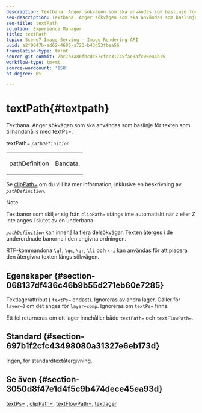 ```yaml
---
description: Textbana. Anger sökvägen som ska användas som baslinje för texten som tillhandahålls med textPs=.
seo-description: Textbana. Anger sökvägen som ska användas som baslinje för texten som tillhandahålls med textPs=.
seo-title: textPath
solution: Experience Manager
title: textPath
topic: Scene7 Image Serving - Image Rendering API
uuid: a2f0047b-ad62-4605-a723-b43d53fbea56
translation-type: tm+mt
source-git-commit: 7bc7b3a86fbcdc57cfdc31745fae3afc06e44b15
workflow-type: tm+mt
source-wordcount: '158'
ht-degree: 0%

---
```



# textPath{#textpath}

Textbana. Anger sökvägen som ska användas som baslinje för texten som tillhandahålls med textPs=.

textPath= *`pathDefinition`*

<table id="simpletable_74F549E8625B483A9B334B24A7EB6D22"> 
 <tr class="strow"> 
  <td class="stentry"> <p><span class="varname"> pathDefinition</span> </p> </td> 
  <td class="stentry"> <p>Bandata. </p></td> 
 </tr> 
</table>

Se [clipPath=](../../../../../is-api/http-ref/image-serving-api-ref/c-http-protocol-reference/c-command-reference/r-clippath.md#reference-8139b1b52dc54749b51b109521ddf83d) om du vill ha mer information, inklusive en beskrivning av *`pathDefinition`*.

>[!NOTE]
>
>Textbanor som skiljer sig från `clipPath=` stängs inte automatiskt när z eller Z inte anges i slutet av en underbana.

*`pathDefinition`* kan innehålla flera delsökvägar. Texten återges i de underordnade banorna i den angivna ordningen.

RTF-kommandona `\ql`, `\qc`, `\qr`, `\li` och `\ri` kan användas för att placera den återgivna texten längs sökvägen.

## Egenskaper {#section-068137df436c46b9b55d271eb60e7285}

Textlagerattribut ( `textPs=` endast). Ignoreras av andra lager. Gäller för `layer=0` om det anges för `layer=comp`. Ignoreras om `textPs=` finns.

Ett fel returneras om ett lager innehåller både `textPath=` och `textFlowPath=`.

## Standard {#section-697b1f2cfc43498080a31327e6eb173d}

Ingen, för standardtextåtergivning.

## Se även {#section-3050d8f47e1d4f5c9b474dece45ea93d}

[textPs=](../../../../../is-api/http-ref/image-serving-api-ref/c-http-protocol-reference/c-command-reference/r-textps.md#reference-4209a2a6169f44278da2647cfb0cd767) ,  [clipPath=](../../../../../is-api/http-ref/image-serving-api-ref/c-http-protocol-reference/c-command-reference/r-clippath.md#reference-8139b1b52dc54749b51b109521ddf83d),  [textFlowPath=](../../../../../is-api/http-ref/image-serving-api-ref/c-http-protocol-reference/c-command-reference/r-textflowpath.md#reference-0b8d9493d71342f0b6a64a6d221584ef),  [textlager](../../../../../is-api/http-ref/image-serving-api-ref/c-http-protocol-reference/c-text-formatting/r-text-layers.md#reference-47e78cfb18134db5ab09e17af14a6a8f)
